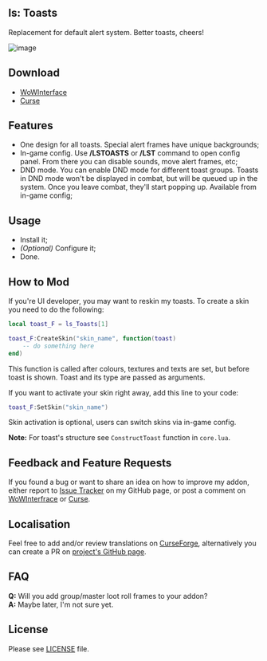 ## ls: Toasts
Replacement for default alert system. Better toasts, cheers!

![image](http://i.imgur.com/PvzX6VF.gif)

## Download
- [WoWInterface](http://www.wowinterface.com/downloads/info24123.html)
- [Curse](http://mods.curse.com/addons/wow/ls-toasts)

## Features
- One design for all toasts. Special alert frames have unique backgrounds;
- In-game config. Use **/LSTOASTS** or **/LST** command to open config panel. From there you can disable sounds, move alert frames, etc;
- DND mode. You can enable DND mode for different toast groups. Toasts in DND mode won't be displayed in combat, but will be queued up in the system. Once you leave combat, they'll start popping up. Available from in-game config;

## Usage
- Install it;
- _(Optional)_ Configure it;
- Done.

## How to Mod
If you're UI developer, you may want to reskin my toasts. To create a skin you need to do the following:

```Lua
local toast_F = ls_Toasts[1]

toast_F:CreateSkin("skin_name", function(toast)
	-- do something here
end)
```

This function is called after colours, textures and texts are set, but before toast is shown. Toast and its type are passed as arguments.

If you want to activate your skin right away, add this line to your code:

```Lua
toast_F:SetSkin("skin_name")
```

Skin activation is optional, users can switch skins via in-game config.

**Note:** For toast's structure see `ConstructToast` function in `core.lua`.

## Feedback and Feature Requests
If you found a bug or want to share an idea on how to improve my addon, either report to [Issue Tracker](https://github.com/ls-/ls_Toasts/issues) on my GitHub page, or post a comment on [WoWInterfrace](http://www.wowinterface.com/downloads/info24123.html#comments) or [Curse](http://mods.curse.com/addons/wow/ls-toasts#comments).

## Localisation
Feel free to add and/or review translations on [CurseForge](https://wow.curseforge.com/addons/ls-toasts/localization/), alternatively you can create a PR on [project's GitHub page](https://github.com/ls-/ls_Toasts/pulls).

## FAQ
**Q:** Will you add group/master loot roll frames to your addon?<br/>
**A:** Maybe later, I'm not sure yet.

## License
Please see [LICENSE](https://github.com/ls-/ls_Toasts/blob/master/LICENSE.txt) file.
